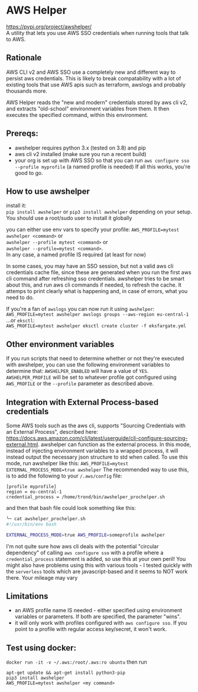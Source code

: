 # AWS Helper

<https://pypi.org/project/awshelper/>   
A utility that lets you use AWS SSO credentials when running tools that talk to AWS.

## Rationale
AWS CLI v2 and AWS SSO use a completely new and different way to persist aws credentials.
This is likely to break compatability with a lot of existing tools that use AWS apis such as
terraform, awslogs and probably thousands more.

AWS Helper reads the "new and modern" credentials stored by aws cli v2, 
and extracts "old-school" environment variables from them. It then executes the specified command, within this environment.

## Prereqs:
- awshelper requires python 3.x (tested on 3.8) and pip
- aws cli v2 installed (make sure you run a recent build)
- your org is set up with AWS SSO so that you can run `aws configure sso --profile myprofile` (a named profile is needed)
If all this works, you're good to go.

## How to use awshelper 
install it:   
`pip install awshelper` or `pip3 install awshelper` depending on your setup. 
You should use a root/sudo user to install it globally

you can either use env vars to specify your profile:
`AWS_PROFILE=mytest awshelper <command>` or   
`awshelper --profile mytest <command>` or   
`awshelper --profile=mytest <command>`.   
In any case, a named profile IS required (at least for now)

In some cases, you may have an SSO session, but not a valid aws cli credentials cache file, 
since these are generated when you run the first aws cli command after refreshing sso credentials.
awshelper tries to be smart about this, and run aws cli commands if needed, to refresh the cache.
It attemps to print clearly what is happening and, in case of errors, what you need to do. 

If you're a fan of `awslogs` you can now run it using `awshelper`:   
`AWS_PROFILE=mytest awshelper awslogs groups --aws-region eu-central-1`     
...or `eksctl`:   
`AWS_PROFILE=mytest awshelper eksctl create cluster -f eksfargate.yml`   

## Other environment variables
If you run scripts that need to determine whether or not they're executed with awshelper, you can use the following environment variables to determine that:
`AWSHELPER_ENABLED` will have a value of `YES`.
`AWSHELPER_PROFILE` will be set to whatever profile got configured using `AWS_PROFILE` or the `--profile` parameter as described above.

## Integration with External Process-based credentials
Some AWS tools such as the aws cli, supports "Sourcing Credentials with an External Process", 
described here: <https://docs.aws.amazon.com/cli/latest/userguide/cli-configure-sourcing-external.html>.
awshelper can function as the external process. In this mode, instead of injecting environment variables to a wrapped process, 
it will instead output the necessary json structure to std when called. To use this mode, run awshelper like this:
`AWS_PROFILE=mytest EXTERNAL_PROCESS_MODE=true awshelper`
The recommended way to use this, is to add the following to your `/.aws/config` file:
```
[profile myprofile]
region = eu-central-1
credential_process = /home/trond/bin/awshelper_prochelper.sh
```

and then that bash file could look something like this:
```bash
╰─ cat awshelper_prochelper.sh 
#!/usr/bin/env bash

EXTERNAL_PROCESS_MODE=true AWS_PROFILE=someprofile awshelper
```

I'm not quite sure how aws cli deals with the potential "circular dependency" of 
calling `aws configure sso` with a profile where a `credential_process` statement is added, 
so use this at your own peril! You might also have problems using this with various tools - 
I tested quickly with the `serverless` tools which are javascript-based and it seems to NOT work there. 
Your mileage may vary


## Limitations
- an AWS profile name IS needed - either specified using environment variables or parameters. If both are specified, the parameter "wins".
- it will only work with profiles configured with `aws configure sso`. If you point to a profile with regular access key/secret, it won't work.

## Test using docker:
`docker run -it -v ~/.aws:/root/.aws:ro ubuntu`
then run
```
apt-get update && apt-get install python3-pip
pip3 install awshelper 
AWS_PROFILE=mytest awshelper <my command>
```
